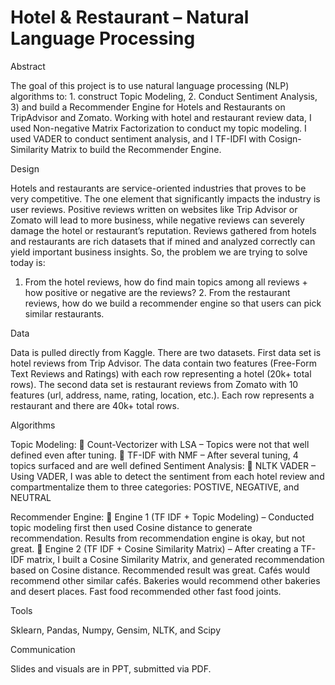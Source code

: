 # Hotel & Restaurant – Natural Language Processing

Abstract

The goal of this project is to use natural language processing (NLP) algorithms to: 1. construct Topic Modeling, 2. Conduct Sentiment Analysis, 3) and build a Recommender Engine for Hotels and Restaurants on TripAdvisor and Zomato. Working with hotel and restaurant review data, I used Non-negative Matrix Factorization to conduct my topic modeling. I used VADER to conduct sentiment analysis, and I TF-IDFI with Cosign-Similarity Matrix to build the Recommender Engine.

Design

Hotels and restaurants are service-oriented industries that proves to be very competitive. The one element that significantly impacts the industry is user reviews. Positive reviews written on websites like Trip Advisor or Zomato will lead to more business, while negative reviews can severely damage the hotel or restaurant’s reputation. Reviews gathered from hotels and restaurants are rich datasets that if mined and analyzed correctly can yield important business insights. So, the problem we are trying to solve today is: 
1. From the hotel reviews, how do find main topics among all reviews + how positive or negative are the reviews? 2. From the restaurant reviews, how do we build a recommender engine so that users can pick similar restaurants. 

Data

Data is pulled directly from Kaggle. There are two datasets. First data set is hotel reviews from Trip Advisor. The data contain two features (Free-Form Text Reviews and Ratings) with each row representing a hotel (20k+ total rows). The second data set is restaurant reviews from Zomato with 10 features (url, address, name, rating, location, etc.). Each row represents a restaurant and there are 40k+ total rows.

Algorithms

Topic Modeling:
	Count-Vectorizer with LSA – Topics were not that well defined even after tuning. 
	TF-IDF with NMF – After several tuning, 4 topics surfaced and are well defined
Sentiment Analysis: 
	NLTK VADER – Using VADER, I was able to detect the sentiment from each hotel review and compartmentalize them to three categories: POSTIVE, NEGATIVE, and NEUTRAL

Recommender Engine:
	Engine 1 (TF IDF + Topic Modeling) – Conducted topic modeling first then used Cosine distance to generate recommendation. Results from recommendation engine is okay, but not great.
	Engine 2 (TF IDF + Cosine Similarity Matrix) – After creating a TF-IDF matrix, I built a Cosine Similarity Matrix, and generated recommendation based on Cosine distance. Recommended result was great. Cafés would recommend other similar cafés. Bakeries would recommend other bakeries and desert places. Fast food recommended other fast food joints. 

Tools

Sklearn, Pandas, Numpy, Gensim, NLTK, and Scipy 

Communication

Slides and visuals are in PPT, submitted via PDF. 
